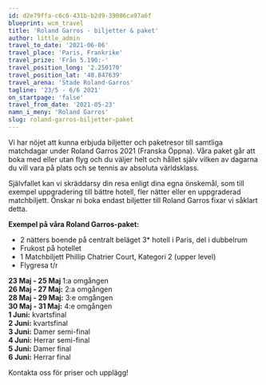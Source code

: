 ```yaml
---
id: d2e79ffa-c6c6-431b-b2d9-39086ca97a6f
blueprint: wcm_travel
title: 'Roland Garros - biljetter & paket'
author: little_admin
travel_to_date: '2021-06-06'
travel_place: 'Paris, Frankrike'
travel_prize: 'Från 5.190:-'
travel_position_long: '2.250170'
travel_position_lat: '48.847639'
travel_arena: 'Stade Roland-Garros'
tagline: '23/5 - 6/6 2021'
on_startpage: 'false'
travel_from_date: '2021-05-23'
namn_i_meny: 'Roland Garros'
slug: roland-garros-biljetter-paket
---
```

<p>Vi har nöjet att kunna erbjuda biljetter och paketresor till samtliga matchdagar under Roland Garros 2021 (Franska Öppna). Våra paket går att boka med eller utan flyg och du väljer helt och hållet själv vilken av dagarna du vill vara på plats och se tennis av absoluta världsklass.</p>
<p>Självfallet kan vi skräddarsy din resa enligt dina egna önskemål, som till exempel uppgradering till bättre hotell, fler nätter eller en uppgraderad matchbiljett. Önskar ni boka endast biljetter till Roland Garros fixar vi såklart detta.</p>
<p><strong>Exempel på våra Roland Garros-paket:</strong></p>
<ul>
<li>2 nätters boende på centralt beläget 3* hotell i Paris, del i dubbelrum</li>
<li>Frukost på hotellet</li>
<li>1 Matchbiljett Phillip Chatrier Court, Kategori 2 (upper level)</li>
<li>Flygresa t/r</li>
</ul>
<p><strong>23 Maj - 25 Maj </strong>1:a omgången<br />
<strong>26 Maj - 27 Maj:</strong> 2:a omgången<br />
<strong>28 Maj - 29 Maj:</strong> 3:e omgången<br />
<strong>30 Maj - 31 Maj:</strong> 4:e omgången<br />
<strong>1 Juni:</strong> kvartsfinal<br />
<strong>2 Juni:</strong> kvartsfinal<br />
<strong>3 Juni:</strong> Damer semi-final<br />
<strong>4 Juni:</strong> Herrar semi-final<br />
<strong>5 Juni:</strong> Damer final<br />
<strong>6 Juni:</strong> Herrar final</p>
<p>Kontakta oss för priser och upplägg!</p>
